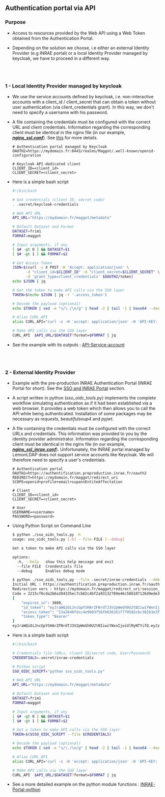 ## Authentication portal via API

### Purpose

* Access to resources provided by the Web API using a Web Token obtained from the Authentication Portal.

* Depending on the solution we choose, i.e either an external Identity Provider (e.g INRAE portal) or a local Identity Provider managed by keycloak, we have to proceed in a different way.

<br><br>

### 1 - Local Identity Provider managed by keycloak

* We use the service accounts defined by keycloak, i.e. non-interactive accounts with a client_id / client_secret that can obtain a token without user authentication (via client_credentials grant). In this way, we don't need to specify a username with his password.

* A file containing the credentials must be configured with the correct URL and client credentials. Information regarding the corresponding client must be identical in the nginx file (in our example, **_[nginx_ssl.conf](../nginx/nginx_ssl.conf)_**). See [this]( https://github.com/djacob65/maggot-sso/wiki/Single-Sign-On#2---access-to-resources-provided-by-the-web-api-using-a-web-token) for more details.

    ```
    # Authentication portal managed by Keycloak
    OAUTH2=https://mydomain.fr:8443/realms/Maggot/.well-known/openid-configuration

    # Keycloak API-dedicated client
    CLIENT_ID=<client_id>
    CLIENT_SECRET=<client_secret>
    ```

* Here is a simple bash script

    ```bash
    #!/bin/bash

    # Get credentials (client ID, secret code)
    . .secret/keycloak-credentials

    # Web API URL
    API_URL="https://mydomain.fr/maggot/metadata"
    
    # Default Dataset and Format
    DATASET=frim1
    FORMAT=maggot
    
    # Input arguments, if any
    [ $# -gt 0 ] && DATASET=$1
    [ $# -gt 1 ] && FORMAT=$2
    
    # Get Access Token
    JSON=$(curl -s X POST -H 'Accept: application/json' \
          -d "client_id=$CLIENT_ID" -d "client_secret=$CLIENT_SECRET" \
          -d 'grant_type=client_credentials' $OAUTH2/token)
    echo $JSON | jq
    
    # Get the token to make API calls via the SSO layer
    TOKEN=$(echo $JSON | jq -r '.access_token')
    
    # Decode the payload (optional)
    echo $TOKEN | sed -e "s/\./\n/g" | head -2 | tail -1 | base64 --decode 2>/dev/null | jq
    
    # Alias CURL_API
    alias CURL_API="curl -s -H 'accept: application/json' -H 'API-KEY: XX' -H \"Authorization: Bearer $TOKEN\" -X GET"
    
    # Make API calls via the SSO layer
    CURL_API  $API_URL/$DATASET?format=$FORMAT | jq
    ```

* See the example with its outputs : [API-Service-account](https://github.com/djacob65/maggot-sso/blob/main/api/API_Service-account.md)

<br><br>

### 2 - External Identity Provider

* Example with the pre-production INRAE Authentication Portal (INRAE Portal for short). See the [SSO and INRAE Portal](https://github.com/djacob65/maggot-sso/wiki/SSO-and-INRAE-Portal#2---inrae-portal-preproduction-as-a-unique-identity-provider)  section. 

* A script written in python (_sso_oidc_tools.py_) implements the complete workflow simulating authentication as if it had been established via a web browser. It provides a web token which then allows you to call the API while being authenticated. Installation of some packages may be necessary as _requests_, _beautifulsoup4_ and _pyjwt_.

* A file containing the credentials must be configured with the correct URLs and credentials. This information was provided to you by the identity provider administrator. Information regarding the corresponding client must be identical in the nginx file (in our example, **_[nginx_ssl_inrae.conf](../nginx/nginx_ssl_inrae.conf)_**). Unfortunately, the INRAE portal managed by LemonLDAP does not support service accounts like Keycloak. We will therefore need to specify a user's credentials.

    
    ```
    # Authentication portal
    OAUTH2=https://authentification.preproduction.inrae.fr/oauth2
    REDIRECT=https://mydomain.fr/maggot/redirect_uri
    SCOPE=openid+profile+email+supannEntiteAffectation
    
    # Client
    CLIENT_ID=<client_id>
    CLIENT_SECRET=<client_secret>
    
    # User
    USERNAME=<username>
    PASSWORD=<password>
    ```


* Using Python Script on Command Line

    ```bash
    $ python ./sso_oidc_tools.py -h
    usage: sso_oidc_tools.py [-h] --file FILE [--debug]
    
    Get a token to make API calls via the SSO layer
    
    options:
      -h, --help   show this help message and exit
      --file FILE  Crendentials file
      --debug      Enables debug mode

    $ python ./sso_oidc_tools.py --file .secret/inrae-credentials --debug
    Initial URL : https://authentification.preproduction.inrae.fr/oauth2/authorize?response_type=code&client_id=MAGGOT-TEST-WAPNMR&redirect_uri=https://mydomain.fr/maggot/redirect_uri&scope=openid+profile+email+supannEntiteAffectation
    Redirection vers : https://mydomain.fr/maggot/redirect_uri?session_state=T%2Fik97%2BdwIJkYXqQptqSDvRChYr5evvOHJoH4YKx%2FDg%3D.cDQzaG1rREw4L0J5QXE2U0xNTVpTckJ1N2k4anJuZzFyNXpCWVl2N0Rnd284dFV0eGp0WnVobmRJeVl0QlZnakQvMHRQa1lYNnVBdkE2UE5UME9JSG9zeU16Q0x3dnlYVWR5dmp4aGQyRms9&code=2215cf0cda2b6a304335ec7cb82c4bf2a93132789e46c586107126d9ede32aec
    Code = 2215cf0cda2b6a304335ec7cb82c4bf2a93132789e46c586107126d9ede32aec
    {
        "expires_in": 3600,
        "id_token": "eyJraWQiOiJncGpYSHArZFNrdTJ3V2pWeGh0U2tBIiwiYWxnIjoiUlMyNTYifQ.eyJzaWQiOiJWazdtdVpmN0xWRHgvMUNkUkVjM3R1TUx1Z0FTV2M4UWJ6K3RMazNRUm1ZIiwiYWNyIjoiZWlkYXMxIiwiZXhwIjoxNzQ3NTYxMDAzLCJpc3MiOiJodHRwczovL2F1dGhlbnRpZmljYXRpb24ucHJlcHJvZHVjdGlvbi5pbnJhZS5mci8iLCJhdXRoX3RpbWUiOjE3NDc1NTc0MDIsInN1YiI6ImRqYWNvYiIsImlhdCI6MTc0NzU1NzQwMywiYXpwIjoiTUFHR09ULVRFU1QtV0FQTk1SIiwiYXRfaGFzaCI6IjhiRklEREdVcWVtN2RmMXd5dThrZEEiLCJhdWQiOlsiTUFHR09ULVRFU1QtV0FQTk1SIl19.bXv2mSN96FCgm4OujDpLOeYq703Xvi22F3mhw4F3ezu9Zj0bp0bd5cUIuf-A8wocdms24FVkSvci-2PywrZmzI1ZzoI9l5edu1-LrI_Nkp5x7KWJSt-9un2_kyOke3O5vsF4N1F6VrfF6XQbwG5TOGbT4Z_iK9_h1B8ELZ68MY27YUL6O5Pvyn7tPjCpZnvfj9uHRY4fnmER5bI7UImb_9filpbgx8Bgntr_GabXffe-Ve_KV4hnYGfo7i8xCAZXZi_8lxEYdaUs7tOvYSKFlFomsDR-CyViilTeMVUsTCqr7bIQBAahorDjCS4IzzuaNBILlWae3GrmNiPDThsm9w",
        "access_token": "13a2646fdcc4e9b03f56fb636261f779582cbc382b3e3fd77555396468dc7de0",
        "token_type": "Bearer"
    }
    eyJraWQiOiJncGpYSHArZFNrdTJ3V2pWeGh0U2tBIiwiYWxnIjoiUlMyNTYifQ.eyJzaWQiOiJWazdtdVpmN0xWRHgvMUNkUkVjM3R1TUx1Z0FTV2M4UWJ6K3RMazNRUm1ZIiwiYWNyIjoiZWlkYXMxIiwiZXhwIjoxNzQ3NTYxMDAzLCJpc3MiOiJodHRwczovL2F1dGhlbnRpZmljYXRpb24ucHJlcHJvZHVjdGlvbi5pbnJhZS5mci8iLCJhdXRoX3RpbWUiOjE3NDc1NTc0MDIsInN1YiI6ImRqYWNvYiIsImlhdCI6MTc0NzU1NzQwMywiYXpwIjoiTUFHR09ULVRFU1QtV0FQTk1SIiwiYXRfaGFzaCI6IjhiRklEREdVcWVtN2RmMXd5dThrZEEiLCJhdWQiOlsiTUFHR09ULVRFU1QtV0FQTk1SIl19.bXv2mSN96FCgm4OujDpLOeYq703Xvi22F3mhw4F3ezu9Zj0bp0bd5cUIuf-A8wocdms24FVkSvci-2PywrZmzI1ZzoI9l5edu1-LrI_Nkp5x7KWJSt-9un2_kyOke3O5vsF4N1F6VrfF6XQbwG5TOGbT4Z_iK9_h1B8ELZ68MY27YUL6O5Pvyn7tPjCpZnvfj9uHRY4fnmER5bI7UImb_9filpbgx8Bgntr_GabXffe-Ve_KV4hnYGfo7i8xCAZXZi_8lxEYdaUs7tOvYSKFlFomsDR-CyViilTeMVUsTCqr7bIQBAahorDjCS4IzzuaNBILlWae3GrmNiPDThsm9w

    ```

* Here is a simple bash script

    ```bash
    #!/bin/bash

    # Credentials file (URLs, client ID/secret code, User/Password)
    CREDENTIALS=.secret/inrae-credentials

    # Python script
    SSO_OIDC_SCRIPT="python sso_oidc_tools.py"

    # Web API URL
    API_URL="https://mydomain.fr/maggot/metadata"
    
    # Default Dataset and Format
    DATASET=frim1
    FORMAT=maggot
    
    # Input arguments, if any
    [ $# -gt 0 ] && DATASET=$1
    [ $# -gt 1 ] && FORMAT=$2

    # Get a token to make API calls via the SSO layer
    TOKEN=$($SSO_OIDC_SCRIPT --file $CREDENTIALS)

    # Decode the payload (optional)
    echo $TOKEN | sed -e "s/\./\n/g" | head -2 | tail -1 | base64 --decode 2>/dev/null | jq

    # Alias CURL_API
    alias CURL_API="curl -s -H 'accept: application/json' -H 'API-KEY: XX' -H \"Authorization: Bearer $TOKEN\" -X GET"

    # Make API calls via the SSO layer
    CURL_API  $API_URL/$DATASET?format=$FORMAT | jq
    ```

* See a more detailed example on the python module functions : [INRAE-Portal-python]( https://github.com/djacob65/maggot-sso/blob/main/api/INRAE-Portal-python.md)

